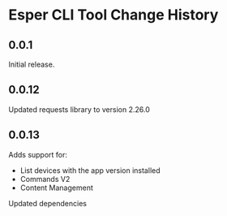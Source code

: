 # Esper CLI Tool Change History

## 0.0.1

Initial release.


## 0.0.12

Updated requests library to version 2.26.0

## 0.0.13

Adds support for:
- List devices with the app version installed
- Commands V2
- Content Management

Updated dependencies
